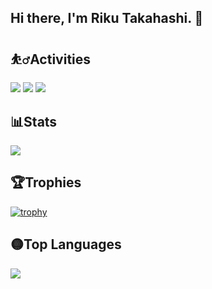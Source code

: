 
## Hi there, I'm Riku Takahashi. 👋

## ⛹️‍♂️Activities

![](http://github-profile-summary-cards.vercel.app/api/cards/profile-details?username=riku1027&theme=github)
![](http://github-profile-summary-cards.vercel.app/api/cards/repos-per-language?username=riku1027&theme=github)
![](http://github-profile-summary-cards.vercel.app/api/cards/productive-time?username=riku1027&theme=github&utcOffset=8)
<!-- ![](http://github-profile-summary-cards.vercel.app/api/cards/most-commit-language?username=riku1027&theme=github) -->

## 📊Stats
![](https://github-readme-stats.vercel.app/api?username=riku1027&count_private=true&show_icons=true)<br>

## 🏆Trophies
[![trophy](https://github-profile-trophy.vercel.app/?username=riku1027&row=2&column=4)](https://github.com/ryo-ma/github-profile-trophy)<br>

## 🟡Top Languages
![](https://github-readme-stats.vercel.app/api/top-langs/?username=riku1027)
